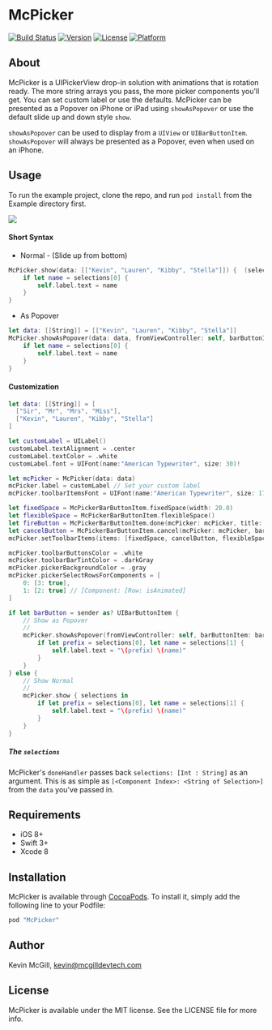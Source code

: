 # McPicker
[![Build Status](https://travis-ci.org/kmcgill88/McPicker-iOS.svg?branch=master)](https://travis-ci.org/kmcgill88/McPicker-iOS)
[![Version](https://img.shields.io/cocoapods/v/McPicker.svg?style=flat)](http://cocoapods.org/pods/McPicker)
[![License](https://img.shields.io/cocoapods/l/McPicker.svg?style=flat)](http://cocoapods.org/pods/McPicker)
[![Platform](https://img.shields.io/cocoapods/p/McPicker.svg?style=flat)](http://cocoapods.org/pods/McPicker)

## About
McPicker is a UIPickerView drop-in solution with animations that is rotation ready. The more string arrays you pass, the more picker components you'll get. You can set custom label or use the defaults. McPicker can be presented as a Popover on iPhone or iPad using `showAsPopover` or use the default slide up and down style `show`.

`showAsPopover` can be used to display from a `UIView` or `UIBarButtonItem`. `showAsPopover` will always be presented as a Popover, even when used on an iPhone.

## Usage
To run the example project, clone the repo, and run `pod install` from the Example directory first.

![](http://mcgilldevtech.com/img/github/mcpicker/mcpicker-0.3.0-ios.gif)

#### Short Syntax
- Normal - (Slide up from bottom)
```swift
McPicker.show(data: [["Kevin", "Lauren", "Kibby", "Stella"]]) {  (selections: [Int : String]) -> Void in
    if let name = selections[0] {
        self.label.text = name
    }
}
```
- As Popover
```swift
let data: [[String]] = [["Kevin", "Lauren", "Kibby", "Stella"]]
McPicker.showAsPopover(data: data, fromViewController: self, barButtonItem: sender) { (selections: [Int : String]) -> Void in
    if let name = selections[0] {
        self.label.text = name
    }
}
```

#### Customization
```swift
let data: [[String]] = [
  ["Sir", "Mr", "Mrs", "Miss"],
  ["Kevin", "Lauren", "Kibby", "Stella"]
]

let customLabel = UILabel()
customLabel.textAlignment = .center
customLabel.textColor = .white
customLabel.font = UIFont(name:"American Typewriter", size: 30)!

let mcPicker = McPicker(data: data)
mcPicker.label = customLabel // Set your custom label
mcPicker.toolbarItemsFont = UIFont(name:"American Typewriter", size: 17)!

let fixedSpace = McPickerBarButtonItem.fixedSpace(width: 20.0)
let flexibleSpace = McPickerBarButtonItem.flexibleSpace()
let fireButton = McPickerBarButtonItem.done(mcPicker: mcPicker, title: "Fire!!!")
let cancelButton = McPickerBarButtonItem.cancel(mcPicker: mcPicker, barButtonSystemItem: .cancel)
mcPicker.setToolbarItems(items: [fixedSpace, cancelButton, flexibleSpace, fireButton, fixedSpace])

mcPicker.toolbarButtonsColor = .white
mcPicker.toolbarBarTintColor = .darkGray
mcPicker.pickerBackgroundColor = .gray
mcPicker.pickerSelectRowsForComponents = [
    0: [3: true],
    1: [2: true] // [Component: [Row: isAnimated]
]

if let barButton = sender as? UIBarButtonItem {
    // Show as Popover
    //
    mcPicker.showAsPopover(fromViewController: self, barButtonItem: barButton) { (selections: [Int : String]) -> Void in
        if let prefix = selections[0], let name = selections[1] {
            self.label.text = "\(prefix) \(name)"
        }
    }
} else {
    // Show Normal
    //
    mcPicker.show { selections in
        if let prefix = selections[0], let name = selections[1] {
            self.label.text = "\(prefix) \(name)"
        }
    }
}
```

##### The `selections`
McPicker's `doneHandler` passes back `selections: [Int : String]` as an argument. This is as simple as `[<Component Index>: <String of Selection>]` from the `data` you've passed in.

## Requirements
- iOS 8+
- Swift 3+
- Xcode 8

## Installation

McPicker is available through [CocoaPods](http://cocoapods.org). To install
it, simply add the following line to your Podfile:

```ruby
pod "McPicker"
```

## Author

Kevin McGill, kevin@mcgilldevtech.com

## License

McPicker is available under the MIT license. See the LICENSE file for more info.
